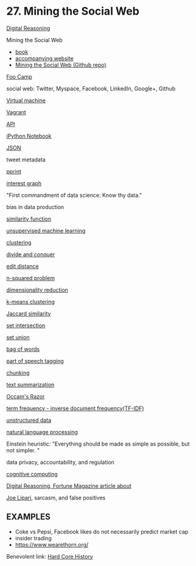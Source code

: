 # 27. Mining the Social Web
	
[Digital Reasoning](http://www.digitalreasoning.com/)

Mining the Social Web 
* [book](http://chimera.labs.oreilly.com/books/1234000001583)
* [accompanying website](https://miningthesocialweb.com/)
* [Mining the Social Web (Github repo)](https://github.com/ptwobrussell/Mining-the-Social-Web-2nd-Edition/)

[Foo Camp](https://en.m.wikipedia.org/wiki/Foo_Camp)

social web: Twitter, Myspace, Facebook, LinkedIn, Google+, Github

[Virtual machine](https://en.m.wikipedia.org/wiki/Virtual_machine)

[Vagrant](https://en.m.wikipedia.org/wiki/Vagrant_(software))

[API](https://en.m.wikipedia.org/wiki/Application_programming_interface)

[iPython Notebook](https://en.m.wikipedia.org/wiki/IPython)

[JSON](https://en.m.wikipedia.org/wiki/JSON)

tweet metadata

[pprint](https://docs.python.org/3/library/pprint.html)

[interest graph](https://en.m.wikipedia.org/wiki/Interest_graph)

"First commandment of data science: Know thy data."

bias in data production

[similarity function](https://en.m.wikipedia.org/wiki/Similarity_measure)

[unsupervised machine learning](https://en.m.wikipedia.org/wiki/Unsupervised_learning)

[clustering](https://en.m.wikipedia.org/wiki/Cluster_analysis)

[divide and conquer](https://en.m.wikipedia.org/wiki/Divide_and_conquer_algorithms)

[edit distance](https://en.m.wikipedia.org/wiki/Edit_distance)

[n-squared problem](https://www.quora.com/ELI5-What-is-the-N-squared-problem)

[dimensionality reduction](https://en.m.wikipedia.org/wiki/Dimensionality_reduction)

[k-means clustering](https://en.m.wikipedia.org/wiki/K-means_clustering)

[Jaccard similarity](https://en.m.wikipedia.org/wiki/Jaccard_index)

[set intersection](https://en.m.wikipedia.org/wiki/Intersection_(set_theory))

[set union](https://en.m.wikipedia.org/wiki/Set_union)

[bag of words](https://en.m.wikipedia.org/wiki/Bag-of-words_model)

[part of speech tagging](https://en.m.wikipedia.org/wiki/Part-of-speech_tagging)

[chunking](https://en.m.wikipedia.org/wiki/Shallow_parsing)

[text summarization](https://en.m.wikipedia.org/wiki/Automatic_summarization)

[Occam's Razor](https://en.m.wikipedia.org/wiki/Occam%27s_razor)

[term frequency - inverse document frequency(TF-IDF)](https://en.m.wikipedia.org/wiki/Tf%E2%80%93idf)

[unstructured data](https://en.m.wikipedia.org/wiki/Unstructured_data)

[natural language processing](https://en.m.wikipedia.org/wiki/Natural_language_processing)

Einstein heuristic: "Everything should be made as simple as possible, but not simpler.
"

data privacy, accountability, and regulation

[cognitive computing](https://en.m.wikipedia.org/wiki/Cognitive_computing)

[Digital Reasoning, Fortune Magazine article about](http://fortune.com/2014/08/14/digital-reasoning-cognitive-computing/)

[Joe Lipari](https://en.m.wikipedia.org/wiki/Joe_Lipari#Terrorism), sarcasm, and false positives
	

## EXAMPLES
* Coke vs Pepsi, Facebook likes do not necessarily predict market cap
* insider trading
* https://www.wearethorn.org/

Benevolent link: [Hard Core History](http://www.dancarlin.com/hardcore-history-series/)